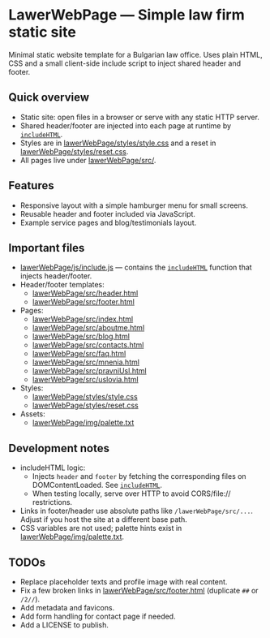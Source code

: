 
# LawerWebPage — Simple law firm static site

Minimal static website template for a Bulgarian law office. Uses plain HTML, CSS and a small client-side include script to inject shared header and footer.

## Quick overview
- Static site: open files in a browser or serve with any static HTTP server.
- Shared header/footer are injected into each page at runtime by [`includeHTML`](lawerWebPage/js/include.js).
- Styles are in [lawerWebPage/styles/style.css](lawerWebPage/styles/style.css) and a reset in [lawerWebPage/styles/reset.css](lawerWebPage/styles/reset.css).
- All pages live under [lawerWebPage/src/](lawerWebPage/src/).

## Features
- Responsive layout with a simple hamburger menu for small screens.
- Reusable header and footer included via JavaScript.
- Example service pages and blog/testimonials layout.

## Important files
- [lawerWebPage/js/include.js](lawerWebPage/js/include.js) — contains the [`includeHTML`](lawerWebPage/js/include.js) function that injects header/footer.
- Header/footer templates:
  - [lawerWebPage/src/header.html](lawerWebPage/src/header.html)
  - [lawerWebPage/src/footer.html](lawerWebPage/src/footer.html)
- Pages:
  - [lawerWebPage/src/index.html](lawerWebPage/src/index.html)
  - [lawerWebPage/src/aboutme.html](lawerWebPage/src/aboutme.html)
  - [lawerWebPage/src/blog.html](lawerWebPage/src/blog.html)
  - [lawerWebPage/src/contacts.html](lawerWebPage/src/contacts.html)
  - [lawerWebPage/src/faq.html](lawerWebPage/src/faq.html)
  - [lawerWebPage/src/mnenia.html](lawerWebPage/src/mnenia.html)
  - [lawerWebPage/src/pravniUsl.html](lawerWebPage/src/pravniUsl.html)
  - [lawerWebPage/src/uslovia.html](lawerWebPage/src/uslovia.html)
- Styles:
  - [lawerWebPage/styles/style.css](lawerWebPage/styles/style.css)
  - [lawerWebPage/styles/reset.css](lawerWebPage/styles/reset.css)
- Assets:
  - [lawerWebPage/img/palette.txt](lawerWebPage/img/palette.txt)

## Development notes
- includeHTML logic:
  - Injects `header` and `footer` by fetching the corresponding files on DOMContentLoaded. See [`includeHTML`](lawerWebPage/js/include.js).
  - When testing locally, serve over HTTP to avoid CORS/file:// restrictions.
- Links in footer/header use absolute paths like `/lawerWebPage/src/...`. Adjust if you host the site at a different base path.
- CSS variables are not used; palette hints exist in [lawerWebPage/img/palette.txt](lawerWebPage/img/palette.txt).

## TODOs
- Replace placeholder texts and profile image with real content.
- Fix a few broken links in [lawerWebPage/src/footer.html](lawerWebPage/src/footer.html) (duplicate `##` or `/2//`).
- Add metadata and favicons.
- Add form handling for contact page if needed.
- Add a LICENSE to publish.
